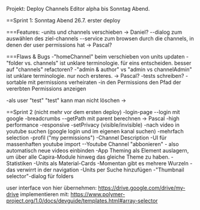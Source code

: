 Projekt: Deploy Channels Editor alpha bis Sonntag Abend.

==Sprint 1: Sonntag Abend 26.7. erster deploy

===Features:
-units und channels verschieben -> Daniel?
--dialog zum auswählen des ziel-channels
--service zum browsen durch die channels, in denen der user permissions hat -> Pascal?

===Flaws & Bugs
-"homeChannel" beim verschieben von units updaten
-"folder vs. channels" ist unklare terminologie. für eins entscheiden. besser auf "channels" refactoren?
-"admin & author" vs "admin vs channelAdmin" ist unklare terminologie. nur noch ersteres.  -> Pascal?
-tests schreiben?
-sortable mit permissions verheiraten
-in den Permissions den Pfad der vererbten Permissions anzeigen

-als user "test" "test" kann man nicht löschen ->



==Sprint 2  (nicht mehr vor dem ersten deploy)
-login-page
--login mit google
-breadcrumbs
--getPath mit parent berechnen -> Pascal
-high performance
-responsive
-setPrivacy (visible/invisible)
-nach video in youtube suchen (google login und im eigenen kanal suchen)
-mehrfach selection
-profil ("my permissions")
-Channel Description
-UI für massenhaften youtube import
--Youtube Channel "abbonieren" - also automatisch neue videos einbinden
-App Theming als Element auslagern, um über alle Capira-Module hinweg das gleiche Theme zu haben.
-Statistiken
-Units als Material-Cards
-Momentan gibt es mehrere Wurzeln - das verwirrt in der navigation
-Units per Suche hinzufügen
-"Thumbnail selector"-dialog für folders

user interface von hier übernehmen:
https://drive.google.com/drive/my-drive
implementieren mit:
https://www.polymer-project.org/1.0/docs/devguide/templates.html#array-selector
